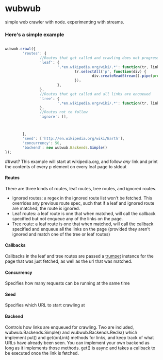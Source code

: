 wubwub
======

simple web crawler with node. experimenting with streams.



### Here's a simple example

```javascript

wubwub.crawl({
        'routes': {
                //Routes that get called and crawling does not progress beyond
                'leaf': {
                        '.*en.wikipedia.org/wiki/.*': function(tr, link) {
                                tr.selectAll('p', function(div) {
                                        div.createReadStream().pipe(process.stdout);
                                });
                        },
                },
                //Routes that get called and all links are enqueued
                'tree': {
                        '.*en.wikipedia.org/wiki/.*': function(tr, link) {}
                },
                //Routes not to follow
                'ignore': [],



        },
        'seed': ['http://en.wikipedia.org/wiki/Earth'],
        'concurrency': 50,
        'backend': new wubwub.Backends.Simple()
});
```

##wat?
This example will start at wikipedia.org, and follow *any* link and print the contents of every p element on every leaf page to stdout

#### Routes
There are three kinds of routes, leaf routes, tree routes, and ignored routes. 

* Ignored routes: a regex in the ignored route list won't be fetched. This overrides any previous route spec, such that if a leaf and ignored route are matched, the route is ignored.
* Leaf routes: a leaf route is one that when matched, will call the callback specified but not enqueue any of the links on the page. 
* Tree route: a leaf route is one that when matched, will call the callback specified and enqueue all the links on the page (provided they aren't ignored and match one of the tree or leaf routes)

#### Callbacks
Callbacks in the leaf and tree routes are passed a [trumpet](https://github.com/substack/node-trumpet) instance for the page that was just fetched, as well as the url that was matched. 


#### Concurrency
Specifies how many requests can be running at the same time

#### Seed
Specifies which URL to start crawling at

#### Backend
Controls how links are enqueued for crawling. Two are included, wubwub.Backends.Simple() and wubwub.Backends.Redis() which implement put() and get(onLink) methods for links, and keep track of what URLs have already been seen. You can implement your own backend as long as it implements those methods. get() is async and takes a callback to be executed once the link is fetched. 



